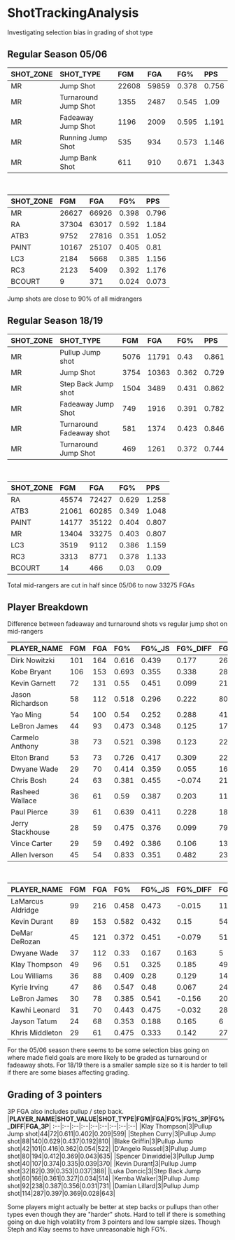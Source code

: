 # ShotTrackingAnalysis
Investigating selection bias in grading of shot type

## Regular Season 05/06
|**SHOT_ZONE**|**SHOT_TYPE**|**FGM**|**FGA**|**FG%**|**PPS**|
:--|:--|:--|:--|:--|:--|
|MR|Jump Shot|22608|59859|0.378|0.756|
|MR|Turnaround Jump Shot|1355|2487|0.545|1.09|
|MR|Fadeaway Jump Shot|1196|2009|0.595|1.191|
|MR|Running Jump Shot|535|934|0.573|1.146|
|MR|Jump Bank Shot|611|910|0.671|1.343|

&nbsp;

|**SHOT_ZONE**|**FGM**|**FGA**|**FG%**|**PPS**|
:--|:--|:--|:--|:--|
|MR|26627|66926|0.398|0.796|
|RA|37304|63017|0.592|1.184|
|ATB3|9752|27816|0.351|1.052|
|PAINT|10167|25107|0.405|0.81|
|LC3|2184|5668|0.385|1.156|
|RC3|2123|5409|0.392|1.176|
|BCOURT|9|371|0.024|0.073​|

Jump shots are close to 90% of all midrangers


## Regular Season 18/19
|**SHOT_ZONE**|**SHOT_TYPE**|**FGM**|**FGA**|**FG%**|**PPS**|
:--|:--|:--|:--|:--|:--|
|MR|Pullup Jump shot|5076|11791|0.43|0.861|
|MR|Jump Shot|3754|10363|0.362|0.729|
|MR|Step Back Jump shot|1504|3489|0.431|0.862|
|MR|Fadeaway Jump Shot|749|1916|0.391|0.782|
|MR|Turnaround Fadeaway shot|581|1374|0.423|0.846|
|MR|Turnaround Jump Shot|469|1261|0.372|0.744​|

&nbsp;

|**SHOT_ZONE**|**FGM**|**FGA**|**FG%**|**PPS**|
:--|:--|:--|:--|:--|
|RA|45574|72427|0.629|1.258|
|ATB3|21061|60285|0.349|1.048|
|PAINT|14177|35122|0.404|0.807|
|MR|13404|33275|0.403|0.807|
|LC3|3519|9112|0.386|1.159|
|RC3|3313|8771|0.378|1.133|
|BCOURT|14|466|0.03|0.09​|

Total mid-rangers are cut in half since 05/06 to now 33275 FGAs

## Player Breakdown
Difference between fadeaway and turnaround shots vs regular jump shot on mid-rangers

|**PLAYER_NAME**|**FGM**|**FGA**|**FG%**|**FG%_JS**|**FG%_DIFF**|**FGM_JS**|**FGA_JS**|
:--|:--|:--|:--|:--|:--|:--|:--|
|Dirk Nowitzki|101|164|0.616|0.439|0.177|260|592|
|Kobe Bryant|106|153|0.693|0.355|0.338|281|792|
|Kevin Garnett|72|131|0.55|0.451|0.099|215|477|
|Jason Richardson|58|112|0.518|0.296|0.222|80|270|
|Yao Ming|54|100|0.54|0.252|0.288|41|163|
|LeBron James|44|93|0.473|0.348|0.125|178|511|
|Carmelo Anthony|38|73|0.521|0.398|0.123|225|566|
|Elton Brand|53|73|0.726|0.417|0.309|221|530|
|Dwyane Wade|29|70|0.414|0.359|0.055|163|454|
|Chris Bosh|24|63|0.381|0.455|-0.074|212|466|
|Rasheed Wallace|36|61|0.59|0.387|0.203|111|287|
|Paul Pierce|39|61|0.639|0.411|0.228|182|443|
|Jerry Stackhouse|28|59|0.475|0.376|0.099|79|210|
|Vince Carter|29|59|0.492|0.386|0.106|139|360|
|Allen Iverson|45|54|0.833|0.351|0.482|235|669​|


&nbsp;


|**PLAYER_NAME**|**FGM**|**FGA**|**FG%**|**FG%_JS**|**FG%_DIFF**|**FGM_JS**|**FGA_JS**|
:--|:--|:--|:--|:--|:--|:--|:--|
|LaMarcus Aldridge|99|216|0.458|0.473|-0.015|114|241|
|Kevin Durant|89|153|0.582|0.432|0.15|54|125|
|DeMar DeRozan|45|121|0.372|0.451|-0.079|51|113|
|Dwyane Wade|37|112|0.33|0.167|0.163|5|30|
|Klay Thompson|49|96|0.51|0.325|0.185|49|151|
|Lou Williams|36|88|0.409|0.28|0.129|14|50|
|Kyrie Irving|47|86|0.547|0.48|0.067|24|50|
|LeBron James|30|78|0.385|0.541|-0.156|20|37|
|Kawhi Leonard|31|70|0.443|0.475|-0.032|28|59|
|Jayson Tatum|24|68|0.353|0.188|0.165|6|32|
|Khris Middleton|29|61|0.475|0.333|0.142|27|81​|

For the 05/06 season there seems to be some selection bias going on where made field goals are more likely to be graded as turnaround or fadeaway shots. For 18/19 there is a smaller sample size so it is harder to tell if there are some biases affecting grading.


## Grading of 3 pointers
3P FGA also includes pullup / step back.
|**PLAYER_NAME**|**SHOT_VALUE**|**SHOT_TYPE**|**FGM**|**FGA**|**FG%**|**FG%_3P**|**FG%_DIFF**|**FGA_3P**|
:--|:--|:--|:--|:--|:--|:--|:--|:--|
|Klay Thompson|3|Pullup Jump shot|44|72|0.611|0.402|0.209|599|
|Stephen Curry|3|Pullup Jump shot|88|140|0.629|0.437|0.192|810|
|Blake Griffin|3|Pullup Jump shot|42|101|0.416|0.362|0.054|522|
|D'Angelo Russell|3|Pullup Jump shot|80|194|0.412|0.369|0.043|635|
|Spencer Dinwiddie|3|Pullup Jump shot|40|107|0.374|0.335|0.039|370|
|Kevin Durant|3|Pullup Jump shot|32|82|0.39|0.353|0.037|388|
|Luka Doncic|3|Step Back Jump shot|60|166|0.361|0.327|0.034|514|
|Kemba Walker|3|Pullup Jump shot|92|238|0.387|0.356|0.031|731|
|Damian Lillard|3|Pullup Jump shot|114|287|0.397|0.369|0.028|643​|

Some players might actually be better at step backs or pullups than other types even though they are "harder" shots. Hard to tell if there is something going on due high volatility from 3 pointers and low sample sizes. Though Steph and Klay seems to have unreasonable high FG%.

